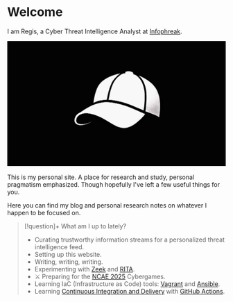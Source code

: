 # Welcome

I am Regis, a Cyber Threat Intelligence Analyst at [Infophreak](https://infophreak.com/).

![whitehat](assets/images/whitehat.png)

This is my personal site. A place for research and study, personal pragmatism emphasized. Though hopefully I've left a few useful things for you.

Here you can find my blog and personal research notes on whatever I happen to be focused on.

 > [!question]+ What am I up to lately?
> - Curating trustworthy information streams for a personalized threat intelligence feed.
> - Setting up this website.
> - Writing, writing, writing.
> - Experimenting with [Zeek](https://zeek.org/) and [RITA](https://www.activecountermeasures.com/free-tools/rita/).
> - ⚔️ Preparing for the [NCAE 2025](My%20Notes/NCAE%202025%20Preparation%20🛡️/NCAE%202025.md) Cybergames.
> - Learning IaC (Infrastructure as Code) tools: [Vagrant](My%20Notes/Unsorted/Vagrant.md) and [Ansible](My%20Notes/Unsorted/Ansible.md).
> - Learning [Continuous Integration and Delivery](My%20Notes/Unsorted/Continuous%20Integration%20and%20Delivery.md) with [GitHub Actions](https://docs.github.com/en/actions).
